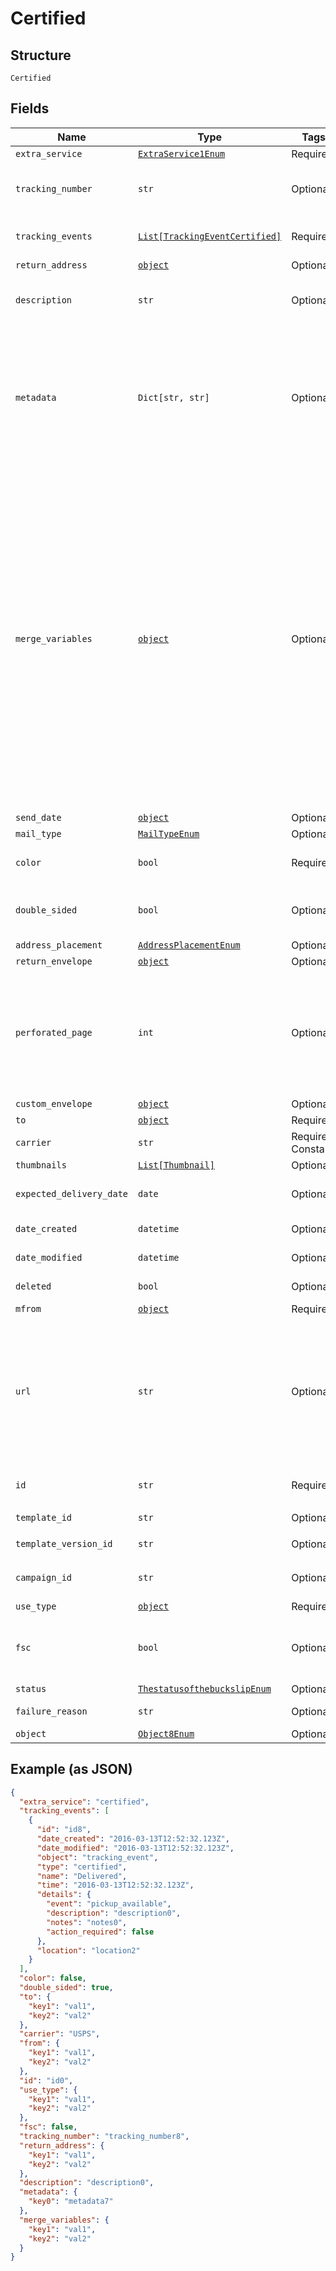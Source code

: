 
# Certified

## Structure

`Certified`

## Fields

| Name | Type | Tags | Description |
|  --- | --- | --- | --- |
| `extra_service` | [`ExtraService1Enum`](../../doc/models/extra-service-1-enum.md) | Required | - |
| `tracking_number` | `str` | Optional | The tracking number will be here immediately upon creation.<br>Dummy tracking numbers are created in test mode. |
| `tracking_events` | [`List[TrackingEventCertified]`](../../doc/models/tracking-event-certified.md) | Required | An array of certified tracking events ordered by ascending `time`. Not populated in test mode. |
| `return_address` | [`object`](../../doc/models/object-enum.md) | Optional | - |
| `description` | `str` | Optional | An internal description that identifies this resource. Must be no longer than 255 characters.<br>**Constraints**: *Maximum Length*: `255` |
| `metadata` | `Dict[str, str]` | Optional | Use metadata to store custom information for tagging and labeling back to your internal systems. Must be an object with up to 20 key-value pairs. Keys must be at most 40 characters and values must be at most 500 characters. Neither can contain the characters `"` and `\`. i.e. '{"customer_id" : "NEWYORK2015"}' Nested objects are not supported.  See [Metadata](#section/Metadata) for more information. |
| `merge_variables` | [`object`](../../doc/models/object-enum.md) | Optional | You can input a merge variable payload object to your template to render dynamic content. For example, if you have a template like: `{{variable_name}}`, pass in `{"variable_name": "Harry"}` to render `Harry`. `merge_variables` must be an object. Any type of value is accepted as long as the object is valid JSON; you can use `strings`, `numbers`, `booleans`, `arrays`, `objects`, or `null`. The max length of the object is 25,000 characters. If you call `JSON.stringify` on your object, it can be no longer than 25,000 characters. Your variable names cannot contain any whitespace or any of the following special characters: `!`, `"`, `#`, `%`, `&`, `'`, `(`, `)`, `*`, `+`, `,`, `/`, `;`, `<`, `=`, `>`, `@`, `[`, `\`, `]`, `^`, `````, `{`, `\|`, `}`, `~`. More instructions can be found in <a href="https://help.lob.com/print-and-mail/designing-mail-creatives/dynamic-personalization#using-html-and-merge-variables-10" target="_blank">our guide to using html and merge variables</a>. Depending on your <a href="https://dashboard.lob.com/#/settings/account" target="_blank">Merge Variable strictness</a> setting, if you define variables in your HTML but do not pass them here, you will either receive an error or the variable will render as an empty string. |
| `send_date` | [`object`](../../doc/models/object-enum.md) | Optional | - |
| `mail_type` | [`MailTypeEnum`](../../doc/models/mail-type-enum.md) | Optional | - |
| `color` | `bool` | Required | Set this key to `true` if you would like to print in color. Set to `false` if you would like to print in black and white. |
| `double_sided` | `bool` | Optional | Set this attribute to `true` for double sided printing, or `false` for for single sided printing. Defaults to `true`.<br>**Default**: `True` |
| `address_placement` | [`AddressPlacementEnum`](../../doc/models/address-placement-enum.md) | Optional | - |
| `return_envelope` | [`object`](../../doc/models/object-enum.md) | Optional | - |
| `perforated_page` | `int` | Optional | Required if `return_envelope` is `true`. The number of the page that should be perforated for use with the return envelope. Must be greater than or equal to `1`. The blank page added by `address_placement=insert_blank_page` will be ignored when considering the perforated page number. To see how perforation will impact your letter design, view our <a href="https://s3-us-west-2.amazonaws.com/public.lob.com/assets/templates/letter_perf_template.pdf" target="_blank">perforation guide</a>. |
| `custom_envelope` | [`object`](../../doc/models/object-enum.md) | Optional | - |
| `to` | [`object`](../../doc/models/object-enum.md) | Required | - |
| `carrier` | `str` | Required, Constant | **Default**: `'USPS'` |
| `thumbnails` | [`List[Thumbnail]`](../../doc/models/thumbnail.md) | Optional | - |
| `expected_delivery_date` | `date` | Optional | A date in YYYY-MM-DD format of the mailpiece's expected delivery date based on its `send_date`. |
| `date_created` | `datetime` | Optional | A timestamp in ISO 8601 format of the date the resource was created. |
| `date_modified` | `datetime` | Optional | A timestamp in ISO 8601 format of the date the resource was last modified. |
| `deleted` | `bool` | Optional | Only returned if the resource has been successfully deleted. |
| `mfrom` | [`object`](../../doc/models/object-enum.md) | Required | - |
| `url` | `str` | Optional | A [signed link](#section/Asset-URLs) served over HTTPS. The link returned will expire in 30 days to prevent mis-sharing. Each time a GET request is initiated, a new signed URL will be generated.<br>**Constraints**: *Pattern*: `^https://lob-assets\.com/(letters\|postcards\|bank-accounts\|checks\|self-mailers\|cards)/[a-z]{3,4}_[a-z0-9]{15,16}(\.pdf\|_thumb_[a-z]+_[0-9]+\.png)\?(version=[a-z0-9-]*&)?expires=[0-9]{10}&signature=[a-zA-Z0-9-_]+$` |
| `id` | `str` | Required | Unique identifier prefixed with `ltr_`.<br>**Constraints**: *Pattern*: `^ltr_[a-zA-Z0-9]+$` |
| `template_id` | `str` | Optional | **Constraints**: *Pattern*: `^tmpl_[a-zA-Z0-9]+$` |
| `template_version_id` | `str` | Optional | **Constraints**: *Pattern*: `^vrsn_[a-zA-Z0-9]+$` |
| `campaign_id` | `str` | Optional | The unique ID of the associated campaign if the resource was generated from a campaign. |
| `use_type` | [`object`](../../doc/models/object-enum.md) | Required | - |
| `fsc` | `bool` | Optional | This is in beta. Contact support@lob.com or your account contact to learn more. Not available for `A4` letter size.<br>**Default**: `False` |
| `status` | [`ThestatusofthebuckslipEnum`](../../doc/models/thestatusofthebuckslip-enum.md) | Optional | - |
| `failure_reason` | `str` | Optional | A string describing the reason for failure if the letter failed to render. |
| `object` | [`Object8Enum`](../../doc/models/object-8-enum.md) | Optional | - |

## Example (as JSON)

```json
{
  "extra_service": "certified",
  "tracking_events": [
    {
      "id": "id8",
      "date_created": "2016-03-13T12:52:32.123Z",
      "date_modified": "2016-03-13T12:52:32.123Z",
      "object": "tracking_event",
      "type": "certified",
      "name": "Delivered",
      "time": "2016-03-13T12:52:32.123Z",
      "details": {
        "event": "pickup_available",
        "description": "description0",
        "notes": "notes0",
        "action_required": false
      },
      "location": "location2"
    }
  ],
  "color": false,
  "double_sided": true,
  "to": {
    "key1": "val1",
    "key2": "val2"
  },
  "carrier": "USPS",
  "from": {
    "key1": "val1",
    "key2": "val2"
  },
  "id": "id0",
  "use_type": {
    "key1": "val1",
    "key2": "val2"
  },
  "fsc": false,
  "tracking_number": "tracking_number8",
  "return_address": {
    "key1": "val1",
    "key2": "val2"
  },
  "description": "description0",
  "metadata": {
    "key0": "metadata7"
  },
  "merge_variables": {
    "key1": "val1",
    "key2": "val2"
  }
}
```

